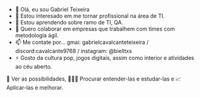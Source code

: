- 👋 Olá, eu sou Gabriel Teixeira
- 👀 Estou interesado em me tornar profissional na área de TI.
- 🌱 Estou aprendendo sobre ramo de TI, QA.
- 💞️ Quero colaborar em empresas que trabalhem com times com metodologia ágil.
- 📫 Me contate por... gmai: gabrielcavalcanteteixeira / discord:cavalcante9768 / instagram: @bielltxs
- ⚡ Gosto da cultura pop, jogos digitais, assim como interior e atividades ao céu aberto.

🧠 Ver as possibilidades, 👨🏻‍💻 Procurar entender-las e estudar-las e 📈 Aplicar-las e melhorar.
